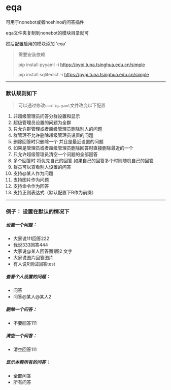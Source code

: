 # eqa
可用于nonebot或者hoshino的问答插件

eqa文件夹复制到nonebot的模块目录就可

然后配置启用的模块添加 'eqa'

> 需要安装依赖
>
> pip install pyyaml -i https://pypi.tuna.tsinghua.edu.cn/simple
>
> pip install sqlitedict -i https://pypi.tuna.tsinghua.edu.cn/simple
---
### 默认规则如下
> 可以通过修改`config.yaml`文件改变以下配置
1. 非超级管理员问答分群设置和显示
2. 超级管理员设置的问题为全群
3. 只允许群管理或者超级管理员删除别人的问题
4. 群管理不允许删除超级管理员设置的问题
5. 删除回答时只删除一个 并且是最近设置的问题
6. 如果是管理员或者超级管理员删除回答时直接删除最近的一个
7. 只允许超级管理员清空一个问题的全部回答
8. 多个回答时 将优先自己的回答 如果自己的回答多个时则随机自己的回答
9. 群员可以查看别人设置的问答
10. 支持@某人作为问题
11. 支持图片作为问题
12. 支持命令作为回答
13. 支持正则表达式（默认配置下R作为前缀）

---
### 例子： 设置在默认的情况下
##### 设置一个问题：
- 大家说111回答222
- 我说333回答444
- 大家说@某人回答图1图2 文字
- 大家说图片回答图片
- 有人说R测试回答test


##### 查看个人设置的问题：
- 问答
- 问答@某人@某人2

##### 删除一个问答：
- 不要回答111

##### 清空一个问答：
- 清空回答111

##### 显示本群所有的问答：
- 全部问答
- 所有问答
